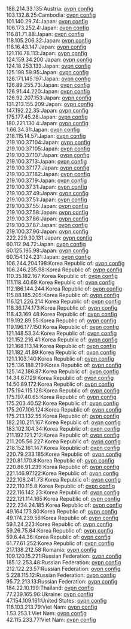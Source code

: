 188.214.33.135:Austria: [ovpn config](vpn/188_214_33_135.ovpn)  
103.132.8.25:Cambodia: [ovpn config](vpn/103_132_8_25.ovpn)  
101.140.29.74:Japan: [ovpn config](vpn/101_140_29_74.ovpn)  
106.173.252.4:Japan: [ovpn config](vpn/106_173_252_4.ovpn)  
116.81.71.88:Japan: [ovpn config](vpn/116_81_71_88.ovpn)  
118.105.206.32:Japan: [ovpn config](vpn/118_105_206_32.ovpn)  
118.16.43.147:Japan: [ovpn config](vpn/118_16_43_147.ovpn)  
121.116.78.113:Japan: [ovpn config](vpn/121_116_78_113.ovpn)  
124.159.34.200:Japan: [ovpn config](vpn/124_159_34_200.ovpn)  
124.18.253.133:Japan: [ovpn config](vpn/124_18_253_133.ovpn)  
125.198.59.95:Japan: [ovpn config](vpn/125_198_59_95.ovpn)  
126.171.145.197:Japan: [ovpn config](vpn/126_171_145_197.ovpn)  
126.89.255.73:Japan: [ovpn config](vpn/126_89_255_73.ovpn)  
126.91.44.220:Japan: [ovpn config](vpn/126_91_44_220.ovpn)  
126.92.207.153:Japan: [ovpn config](vpn/126_92_207_153.ovpn)  
131.213.155.209:Japan: [ovpn config](vpn/131_213_155_209.ovpn)  
147.192.22.35:Japan: [ovpn config](vpn/147_192_22_35.ovpn)  
175.177.45.28:Japan: [ovpn config](vpn/175_177_45_28.ovpn)  
180.221.130.4:Japan: [ovpn config](vpn/180_221_130_4.ovpn)  
1.66.34.31:Japan: [ovpn config](vpn/1_66_34_31.ovpn)  
218.115.14.57:Japan: [ovpn config](vpn/218_115_14_57.ovpn)  
219.100.37.104:Japan: [ovpn config](vpn/219_100_37_104.ovpn)  
219.100.37.105:Japan: [ovpn config](vpn/219_100_37_105.ovpn)  
219.100.37.107:Japan: [ovpn config](vpn/219_100_37_107.ovpn)  
219.100.37.13:Japan: [ovpn config](vpn/219_100_37_13.ovpn)  
219.100.37.177:Japan: [ovpn config](vpn/219_100_37_177.ovpn)  
219.100.37.182:Japan: [ovpn config](vpn/219_100_37_182.ovpn)  
219.100.37.19:Japan: [ovpn config](vpn/219_100_37_19.ovpn)  
219.100.37.31:Japan: [ovpn config](vpn/219_100_37_31.ovpn)  
219.100.37.49:Japan: [ovpn config](vpn/219_100_37_49.ovpn)  
219.100.37.51:Japan: [ovpn config](vpn/219_100_37_51.ovpn)  
219.100.37.55:Japan: [ovpn config](vpn/219_100_37_55.ovpn)  
219.100.37.58:Japan: [ovpn config](vpn/219_100_37_58.ovpn)  
219.100.37.86:Japan: [ovpn config](vpn/219_100_37_86.ovpn)  
219.100.37.87:Japan: [ovpn config](vpn/219_100_37_87.ovpn)  
219.100.37.96:Japan: [ovpn config](vpn/219_100_37_96.ovpn)  
222.229.30.131:Japan: [ovpn config](vpn/222_229_30_131.ovpn)  
60.112.94.72:Japan: [ovpn config](vpn/60_112_94_72.ovpn)  
60.125.195.98:Japan: [ovpn config](vpn/60_125_195_98.ovpn)  
60.154.124.231:Japan: [ovpn config](vpn/60_154_124_231.ovpn)  
106.244.204.198:Korea Republic of: [ovpn config](vpn/106_244_204_198.ovpn)  
106.246.235.98:Korea Republic of: [ovpn config](vpn/106_246_235_98.ovpn)  
110.35.182.167:Korea Republic of: [ovpn config](vpn/110_35_182_167.ovpn)  
111.118.40.69:Korea Republic of: [ovpn config](vpn/111_118_40_69.ovpn)  
112.186.144.244:Korea Republic of: [ovpn config](vpn/112_186_144_244.ovpn)  
115.88.185.205:Korea Republic of: [ovpn config](vpn/115_88_185_205.ovpn)  
116.121.226.214:Korea Republic of: [ovpn config](vpn/116_121_226_214.ovpn)  
118.36.174.173:Korea Republic of: [ovpn config](vpn/118_36_174_173.ovpn)  
118.43.169.48:Korea Republic of: [ovpn config](vpn/118_43_169_48.ovpn)  
119.192.89.55:Korea Republic of: [ovpn config](vpn/119_192_89_55.ovpn)  
119.196.177.150:Korea Republic of: [ovpn config](vpn/119_196_177_150.ovpn)  
121.148.53.34:Korea Republic of: [ovpn config](vpn/121_148_53_34.ovpn)  
121.152.216.41:Korea Republic of: [ovpn config](vpn/121_152_216_41.ovpn)  
121.168.113.14:Korea Republic of: [ovpn config](vpn/121_168_113_14.ovpn)  
121.182.41.89:Korea Republic of: [ovpn config](vpn/121_182_41_89.ovpn)  
121.1.103.140:Korea Republic of: [ovpn config](vpn/121_1_103_140.ovpn)  
125.136.188.219:Korea Republic of: [ovpn config](vpn/125_136_188_219.ovpn)  
125.142.186.87:Korea Republic of: [ovpn config](vpn/125_142_186_87.ovpn)  
14.34.67.129:Korea Republic of: [ovpn config](vpn/14_34_67_129.ovpn)  
14.50.89.172:Korea Republic of: [ovpn config](vpn/14_50_89_172.ovpn)  
175.194.115.126:Korea Republic of: [ovpn config](vpn/175_194_115_126.ovpn)  
175.197.40.65:Korea Republic of: [ovpn config](vpn/175_197_40_65.ovpn)  
175.203.40.52:Korea Republic of: [ovpn config](vpn/175_203_40_52.ovpn)  
175.207.106.124:Korea Republic of: [ovpn config](vpn/175_207_106_124.ovpn)  
175.213.132.55:Korea Republic of: [ovpn config](vpn/175_213_132_55.ovpn)  
182.210.211.167:Korea Republic of: [ovpn config](vpn/182_210_211_167.ovpn)  
183.102.104.34:Korea Republic of: [ovpn config](vpn/183_102_104_34.ovpn)  
211.192.121.212:Korea Republic of: [ovpn config](vpn/211_192_121_212.ovpn)  
211.205.56.227:Korea Republic of: [ovpn config](vpn/211_205_56_227.ovpn)  
218.152.161.147:Korea Republic of: [ovpn config](vpn/218_152_161_147.ovpn)  
220.79.233.185:Korea Republic of: [ovpn config](vpn/220_79_233_185.ovpn)  
220.81.170.8:Korea Republic of: [ovpn config](vpn/220_81_170_8.ovpn)  
220.86.91.239:Korea Republic of: [ovpn config](vpn/220_86_91_239.ovpn)  
221.146.97.122:Korea Republic of: [ovpn config](vpn/221_146_97_122.ovpn)  
222.108.241.73:Korea Republic of: [ovpn config](vpn/222_108_241_73.ovpn)  
222.110.115.8:Korea Republic of: [ovpn config](vpn/222_110_115_8.ovpn)  
222.116.142.23:Korea Republic of: [ovpn config](vpn/222_116_142_23.ovpn)  
222.121.114.165:Korea Republic of: [ovpn config](vpn/222_121_114_165.ovpn)  
222.234.24.185:Korea Republic of: [ovpn config](vpn/222_234_24_185.ovpn)  
49.164.173.80:Korea Republic of: [ovpn config](vpn/49_164_173_80.ovpn)  
49.174.239.56:Korea Republic of: [ovpn config](vpn/49_174_239_56.ovpn)  
59.1.24.223:Korea Republic of: [ovpn config](vpn/59_1_24_223.ovpn)  
59.26.75.84:Korea Republic of: [ovpn config](vpn/59_26_75_84.ovpn)  
59.6.44.36:Korea Republic of: [ovpn config](vpn/59_6_44_36.ovpn)  
61.77.61.252:Korea Republic of: [ovpn config](vpn/61_77_61_252.ovpn)  
217.138.212.58:Romania: [ovpn config](vpn/217_138_212_58.ovpn)  
109.120.15.221:Russian Federation: [ovpn config](vpn/109_120_15_221.ovpn)  
185.12.253.48:Russian Federation: [ovpn config](vpn/185_12_253_48.ovpn)  
212.122.23.57:Russian Federation: [ovpn config](vpn/212_122_23_57.ovpn)  
5.228.115.12:Russian Federation: [ovpn config](vpn/5_228_115_12.ovpn)  
95.72.213.13:Russian Federation: [ovpn config](vpn/95_72_213_13.ovpn)  
184.22.10.199:Thailand: [ovpn config](vpn/184_22_10_199.ovpn)  
77.239.165.96:Ukraine: [ovpn config](vpn/77_239_165_96.ovpn)  
47.154.109.161:United States: [ovpn config](vpn/47_154_109_161.ovpn)  
116.103.213.79:Viet Nam: [ovpn config](vpn/116_103_213_79.ovpn)  
1.53.253.1:Viet Nam: [ovpn config](vpn/1_53_253_1.ovpn)  
42.115.233.77:Viet Nam: [ovpn config](vpn/42_115_233_77.ovpn)  
